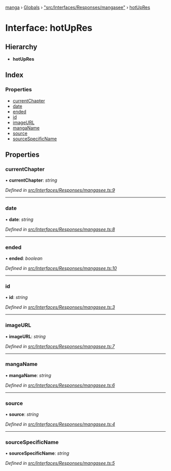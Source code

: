 [manga](../README.md) › [Globals](../globals.md) › ["src/Interfaces/Responses/mangasee"](../modules/_src_interfaces_responses_mangasee_.md) › [hotUpRes](_src_interfaces_responses_mangasee_.hotupres.md)

# Interface: hotUpRes

## Hierarchy

* **hotUpRes**

## Index

### Properties

* [currentChapter](_src_interfaces_responses_mangasee_.hotupres.md#currentchapter)
* [date](_src_interfaces_responses_mangasee_.hotupres.md#date)
* [ended](_src_interfaces_responses_mangasee_.hotupres.md#ended)
* [id](_src_interfaces_responses_mangasee_.hotupres.md#id)
* [imageURL](_src_interfaces_responses_mangasee_.hotupres.md#imageurl)
* [mangaName](_src_interfaces_responses_mangasee_.hotupres.md#manganame)
* [source](_src_interfaces_responses_mangasee_.hotupres.md#source)
* [sourceSpecificName](_src_interfaces_responses_mangasee_.hotupres.md#sourcespecificname)

## Properties

###  currentChapter

• **currentChapter**: *string*

*Defined in [src/Interfaces/Responses/mangasee.ts:9](https://github.com/tushar1210/manga-node/blob/3ac409b/src/Interfaces/Responses/mangasee.ts#L9)*

___

###  date

• **date**: *string*

*Defined in [src/Interfaces/Responses/mangasee.ts:8](https://github.com/tushar1210/manga-node/blob/3ac409b/src/Interfaces/Responses/mangasee.ts#L8)*

___

###  ended

• **ended**: *boolean*

*Defined in [src/Interfaces/Responses/mangasee.ts:10](https://github.com/tushar1210/manga-node/blob/3ac409b/src/Interfaces/Responses/mangasee.ts#L10)*

___

###  id

• **id**: *string*

*Defined in [src/Interfaces/Responses/mangasee.ts:3](https://github.com/tushar1210/manga-node/blob/3ac409b/src/Interfaces/Responses/mangasee.ts#L3)*

___

###  imageURL

• **imageURL**: *string*

*Defined in [src/Interfaces/Responses/mangasee.ts:7](https://github.com/tushar1210/manga-node/blob/3ac409b/src/Interfaces/Responses/mangasee.ts#L7)*

___

###  mangaName

• **mangaName**: *string*

*Defined in [src/Interfaces/Responses/mangasee.ts:6](https://github.com/tushar1210/manga-node/blob/3ac409b/src/Interfaces/Responses/mangasee.ts#L6)*

___

###  source

• **source**: *string*

*Defined in [src/Interfaces/Responses/mangasee.ts:4](https://github.com/tushar1210/manga-node/blob/3ac409b/src/Interfaces/Responses/mangasee.ts#L4)*

___

###  sourceSpecificName

• **sourceSpecificName**: *string*

*Defined in [src/Interfaces/Responses/mangasee.ts:5](https://github.com/tushar1210/manga-node/blob/3ac409b/src/Interfaces/Responses/mangasee.ts#L5)*
